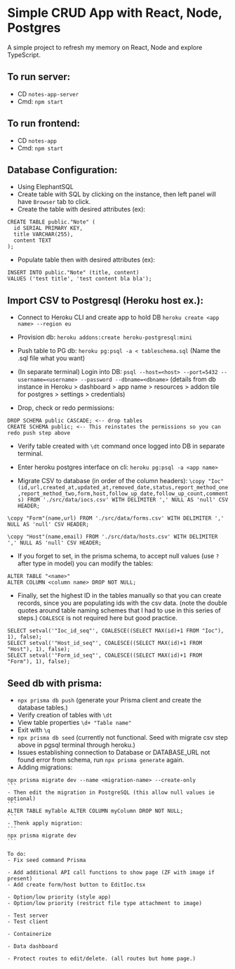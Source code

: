 # Simple CRUD App with React, Node, Postgres

A simple project to refresh my memory on React, Node and explore TypeScript.

## To run server:

- CD `notes-app-server`
- Cmd: `npm start`

## To run frontend:

- CD `notes-app`
- Cmd: `npm start`

## Database Configuration:

- Using ElephantSQL
- Create table with SQL by clicking on the instance, then left panel will have `Browser` tab to click.
- Create the table with desired attributes (ex):

```
CREATE TABLE public."Note" (
  id SERIAL PRIMARY KEY,
  title VARCHAR(255),
  content TEXT
);
```

- Populate table then with desired attributes (ex):

```
INSERT INTO public."Note" (title, content)
VALUES ('test title', 'test content bla bla');
```

## Import CSV to Postgresql (Heroku host ex.):

- Connect to Heroku CLI and create app to hold DB
  `heroku create <app name> --region eu`

- Provision db:
  `heroku addons:create heroku-postgresql:mini`

- Push table to PG db:
  `heroku pg:psql -a < tableschema.sql` (Name the .sql file what you want)
- (In separate terminal) Login into DB: `psql --host=<host> --port=5432 --username=<username> --password --dbname=<dbname>` (details from db instance in Heroku > dashboard > app name > resources > addon tile for postgres > settings > credentials)
- Drop, check or redo permissions:

```
DROP SCHEMA public CASCADE; <-- drop tables
CREATE SCHEMA public; <-- This reinstates the permissions so you can redo push step above
```

- Verify table created with `\dt` command once logged into DB in separate terminal.

- Enter heroku postgres interface on cli: `heroku pg:psql -a <app name>`

- Migrate CSV to database (in order of the column headers): `\copy "Ioc"(id,url,created_at,updated_at,removed_date,status,report_method_one,report_method_two,form,host,follow_up_date,follow_up_count,comments) FROM './src/data/iocs.csv' WITH DELIMITER ',' NULL AS 'null' CSV HEADER;`

`\copy "Form"(name,url) FROM './src/data/forms.csv' WITH DELIMITER ',' NULL AS 'null' CSV HEADER;`

`\copy "Host"(name,email) FROM './src/data/hosts.csv' WITH DELIMITER ',' NULL AS 'null' CSV HEADER;`

- If you forget to set, in the prisma schema, to accept null values (use `?` after type in model) you can modify the tables:

```
ALTER TABLE "<name>"
ALTER COLUMN <column name> DROP NOT NULL;
```

- Finally, set the highest ID in the tables manually so that you can create records, since you are populating ids with the csv data. (note the double quotes around table naming schemes that I had to use in this series of steps.) `COALESCE` is not required here but good practice.

```
SELECT setval('"Ioc_id_seq"', COALESCE((SELECT MAX(id)+1 FROM "Ioc"), 1), false);
SELECT setval('"Host_id_seq"', COALESCE((SELECT MAX(id)+1 FROM "Host"), 1), false);
SELECT setval('"Form_id_seq"', COALESCE((SELECT MAX(id)+1 FROM "Form"), 1), false);

```

## Seed db with prisma:
- `npx prisma db push` (generate your Prisma client and create the database tables.)
- Verify creation of tables with `\dt`
- View table properties `\d+ "Table name"`
- Exit with `\q`
- `npx prisma db seed` (currently not functional. Seed with migrate csv step above in pgsql terminal through heroku.)
- Issues establishing connection to Database or DATABASE_URL not found error from schema, run `npx prisma generate` again.
- Adding migrations:
````
npx prisma migrate dev --name <migration-name> --create-only
```
- Then edit the migration in PostgreSQL (this allow null values ie optional)
```
ALTER TABLE myTable ALTER COLUMN myColumn DROP NOT NULL;
```
- Thenk apply migration:
```
npx prisma migrate dev
```

To do:
- Fix seed command Prisma

- Add additional API call functions to show page (ZF with image if present)
- Add create form/host button to EditIoc.tsx

- Option/low priority (style app)
- Option/low priority (restrict file type attachment to image)

- Test server
- Test client

- Containerize

- Data dashboard

- Protect routes to edit/delete. (all routes but home page.)
